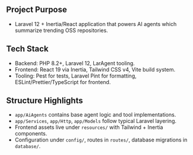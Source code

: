 ## Project Purpose
- Laravel 12 + Inertia/React application that powers AI agents which summarize trending OSS repositories.

## Tech Stack
- Backend: PHP 8.2+, Laravel 12, LarAgent tooling.
- Frontend: React 19 via Inertia, Tailwind CSS v4, Vite build system.
- Tooling: Pest for tests, Laravel Pint for formatting, ESLint/Prettier/TypeScript for frontend.

## Structure Highlights
- `app/AiAgents` contains base agent logic and tool implementations.
- `app/Services`, `app/Http`, `app/Models` follow typical Laravel layering.
- Frontend assets live under `resources/` with Tailwind + Inertia components.
- Configuration under `config/`, routes in `routes/`, database migrations in `database/`.
